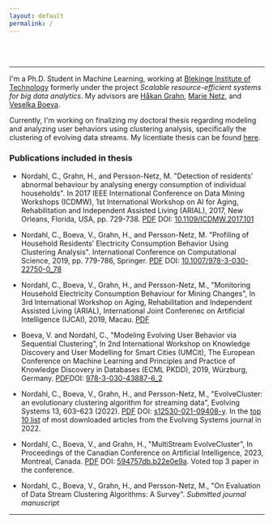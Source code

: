 ```yaml
---
layout: default
permalink: /
---
```

<!--- <h1>{{ site.title }}</h1> --->
<br><br>

---

I'm a Ph.D. Student in Machine Learning, working at [Blekinge Institute of Technology](https://www.bth.se) formerly under the project *Scalable resource-efficient systems for big data analytics*. My advisors are [Håkan Grahn](https://www.bth.se/eng/staff/hakan-grahn-hgr/), [Marie Netz](), and [Veselka Boeva](https://www.bth.se/staff/veselka-boeva-vbx/).


Currently, I'm  working on finalizing my doctoral thesis regarding modeling and analyzing user behaviors using clustering analysis, specifically the clustering of evolving data streams.
My licentiate thesis can be found [here](http://urn.kb.se/resolve?urn=urn:nbn:se:bth-18667).

### Publications included in thesis

* Nordahl, C., Grahn, H., and Persson-Netz, M. "Detection of residents’ abnormal behaviour by analysing energy consumption of individual households". In 2017 IEEE International Conference on Data Mining Workshops (ICDMW), 1st International Workshop on AI for Aging, Rehabilitation and Independent Assisted Living (ARIAL), 2017, New Orleans, Florida, USA, pp. 729-738. [PDF](https://www.diva-portal.org/smash/get/diva2:1172980/FULLTEXT01.pdf) DOI: [10.1109/ICDMW.2017.101](https://doi.org/10.1109/ICDMW.2017.101)

* Nordahl, C., Boeva, V., Grahn, H., and Persson-Netz, M. "Profiling of Household Residents’ Electricity Consumption Behavior Using Clustering Analysis". International Conference on Computational Science, 2019, pp. 779-786, Springer. [PDF](https://link.springer.com/content/pdf/10.1007/978-3-030-22750-0_78.pdf?pdf=inline%20link) DOI: [10.1007/978-3-030-22750-0_78](https://doi.org/10.1007/978-3-030-22750-0_78)

* Nordahl, C., Boeva, V., Grahn, H., and Persson-Netz, M., "Monitoring Household Electricity Consumption Behaviour for Mining Changes", In 3rd International Workshop on Aging, Rehabilitation and Independent Assisted Living (ARIAL), International Joint Conferenec on Artificial Intelligence (IJCAI), 2019, Macau. [PDF](http://www.diva-portal.org/smash/record.jsf?pid=diva2:1350711)

* Boeva, V. and Nordahl, C., "Modeling Evolving User Behavior via Sequential Clustering", In 2nd International Workshop on Knowledge Discovery and User Modelling for Smart Cities (UMCit), The European Conference on Machine Learning and Principles and Practice of Knowledge Discovery in Databases (ECML PKDD), 2019, Würzburg, Germany. [PDF](https://www.diva-portal.org/smash/get/diva2:1352327/FULLTEXT01.pdf)DOI: [978-3-030-43887-6_2](https://doi.org/10.1007/978-3-030-43887-6_2)

* Nordahl, C., Boeva, V., Grahn, H., and Persson-Netz, M., "EvolveCluster: an evolutionary clustering algorithm for streaming data", Evolving Systems 13, 603–623 (2022). [PDF](https://www.diva-portal.org/smash/get/diva2:1614644/FULLTEXT01.pdf) DOI: [s12530-021-09408-y](https://doi.org/10.1007/s12530-021-09408-y). In the [top 10 list](https://www.springer.com/journal/12530/updates/25272070) of most downloaded articles from the Evolving Systems journal in 2022.

* Nordahl, C., Boeva, V., and Grahn, H., "MultiStream EvolveCluster", In Proceedings of the Canadian Conference on Artificial Intelligence, 2023, Montreal, Canada. [PDF](https://caiac.pubpub.org/pub/7vy6zs49#n0983y60e5x) DOI: [594757db.b22e0e9a](https://doi.org/10.21428/594757db.b22e0e9a). Voted top 3 paper in the conference.

* Nordahl, C., Boeva, V., Grahn, H., and Persson-Netz, M., "On Evaluation of Data Stream Clustering Algorithms: A Survey". *Submitted journal manuscript*



---

<br>

